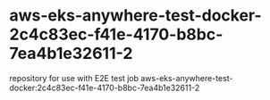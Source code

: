 # aws-eks-anywhere-test-docker-2c4c83ec-f41e-4170-b8bc-7ea4b1e32611-2
repository for use with E2E test job aws-eks-anywhere-test-docker:2c4c83ec-f41e-4170-b8bc-7ea4b1e32611-2
